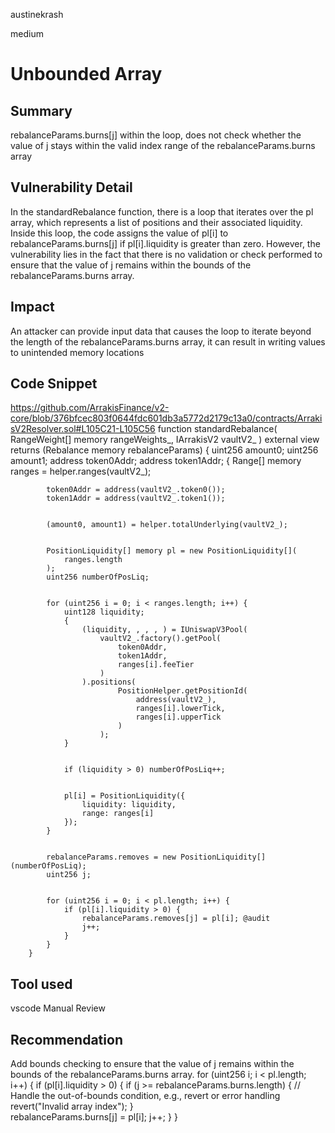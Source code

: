 austinekrash

medium

# Unbounded Array

## Summary
rebalanceParams.burns[j] within the loop, does not check whether the value of j stays within the valid index range of the rebalanceParams.burns array
## Vulnerability Detail
In the standardRebalance function, there is a loop that iterates over the pl array, which represents a list of positions and their associated liquidity. Inside this loop, the code assigns the value of pl[i] to rebalanceParams.burns[j] if pl[i].liquidity is greater than zero.
However, the vulnerability lies in the fact that there is no validation or check performed to ensure that the value of j remains within the bounds of the rebalanceParams.burns array.

## Impact
An attacker can provide input data that causes the loop to iterate beyond the length of the rebalanceParams.burns array, it can result in writing values to unintended memory locations
## Code Snippet
https://github.com/ArrakisFinance/v2-core/blob/376bfcec803f0644fdc601db3a5772d2179c13a0/contracts/ArrakisV2Resolver.sol#L105C21-L105C56
    function standardRebalance(
        RangeWeight[] memory rangeWeights_,
        IArrakisV2 vaultV2_
    ) external view returns (Rebalance memory rebalanceParams) {
        uint256 amount0;
        uint256 amount1;
        address token0Addr;
        address token1Addr;
        {
            Range[] memory ranges = helper.ranges(vaultV2_);


            token0Addr = address(vaultV2_.token0());
            token1Addr = address(vaultV2_.token1());


            (amount0, amount1) = helper.totalUnderlying(vaultV2_);


            PositionLiquidity[] memory pl = new PositionLiquidity[](
                ranges.length
            );
            uint256 numberOfPosLiq;


            for (uint256 i = 0; i < ranges.length; i++) {
                uint128 liquidity;
                {
                    (liquidity, , , , ) = IUniswapV3Pool(
                        vaultV2_.factory().getPool(
                            token0Addr,
                            token1Addr,
                            ranges[i].feeTier
                        )
                    ).positions(
                            PositionHelper.getPositionId(
                                address(vaultV2_),
                                ranges[i].lowerTick,
                                ranges[i].upperTick
                            )
                        );
                }


                if (liquidity > 0) numberOfPosLiq++;


                pl[i] = PositionLiquidity({
                    liquidity: liquidity,
                    range: ranges[i]
                });
            }


            rebalanceParams.removes = new PositionLiquidity[](numberOfPosLiq);
            uint256 j;


            for (uint256 i = 0; i < pl.length; i++) {
                if (pl[i].liquidity > 0) {
                    rebalanceParams.removes[j] = pl[i]; @audit
                    j++;
                }
            }
        }


## Tool used
vscode
Manual Review

## Recommendation
Add bounds checking to ensure that the value of j remains within the bounds of the rebalanceParams.burns array.
for (uint256 i; i < pl.length; i++) {
    if (pl[i].liquidity > 0) {
        if (j >= rebalanceParams.burns.length) {
            // Handle the out-of-bounds condition, e.g., revert or error handling
            revert("Invalid array index");
        }  
        rebalanceParams.burns[j] = pl[i];
        j++;
    }
}
